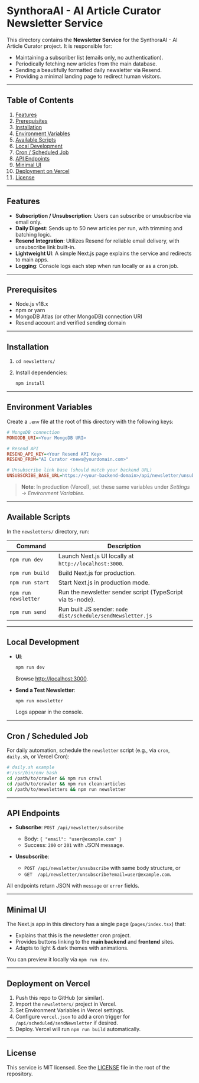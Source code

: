 # SynthoraAI - AI Article Curator Newsletter Service

This directory contains the **Newsletter Service** for the SynthoraAI - AI Article Curator project. It is responsible for:

- Maintaining a subscriber list (emails only, no authentication).
- Periodically fetching new articles from the main database.
- Sending a beautifully formatted daily newsletter via Resend.
- Providing a minimal landing page to redirect human visitors.

---

## Table of Contents

1. [Features](#features)
2. [Prerequisites](#prerequisites)
3. [Installation](#installation)
4. [Environment Variables](#environment-variables)
5. [Available Scripts](#available-scripts)
6. [Local Development](#local-development)
7. [Cron / Scheduled Job](#cron--scheduled-job)
8. [API Endpoints](#api-endpoints)
9. [Minimal UI](#minimal-ui)
10. [Deployment on Vercel](#deployment-on-vercel)
11. [License](#license)

---

## Features

- **Subscription / Unsubscription**: Users can subscribe or unsubscribe via email only.
- **Daily Digest**: Sends up to 50 new articles per run, with trimming and batching logic.
- **Resend Integration**: Utilizes Resend for reliable email delivery, with unsubscribe link built-in.
- **Lightweight UI**: A simple Next.js page explains the service and redirects to main apps.
- **Logging**: Console logs each step when run locally or as a cron job.

---

## Prerequisites

- Node.js v18.x
- npm or yarn
- MongoDB Atlas (or other MongoDB) connection URI
- Resend account and verified sending domain

---

## Installation

1. `cd newsletters/`
2. Install dependencies:

   ```bash
   npm install
   ```

---

## Environment Variables

Create a `.env` file at the root of this directory with the following keys:

```ini
# MongoDB connection
MONGODB_URI=<Your MongoDB URI>

# Resend API
RESEND_API_KEY=<Your Resend API Key>
RESEND_FROM="AI Curator <news@yourdomain.com>"

# Unsubscribe link base (should match your backend URL)
UNSUBSCRIBE_BASE_URL=https://<your-backend-domain>/api/newsletter/unsubscribe
```

> **Note**: In production (Vercel), set these same variables under _Settings → Environment Variables_.

---

## Available Scripts

In the `newsletters/` directory, run:

| Command              | Description                                                 |
| -------------------- | ----------------------------------------------------------- |
| `npm run dev`        | Launch Next.js UI locally at `http://localhost:3000`.       |
| `npm run build`      | Build Next.js for production.                               |
| `npm run start`      | Start Next.js in production mode.                           |
| `npm run newsletter` | Run the newsletter sender script (TypeScript via ts-node).  |
| `npm run send`       | Run built JS sender: `node dist/schedule/sendNewsletter.js` |

---

## Local Development

- **UI**:

  ```bash
  npm run dev
  ```

  Browse [http://localhost:3000](http://localhost:3000).

- **Send a Test Newsletter**:

  ```bash
  npm run newsletter
  ```

  Logs appear in the console.

---

## Cron / Scheduled Job

For daily automation, schedule the `newsletter` script (e.g., via `cron`, `daily.sh`, or Vercel Cron):

```bash
# daily.sh example
#!/usr/bin/env bash
cd /path/to/crawler && npm run crawl
cd /path/to/crawler && npm run clean:articles
cd /path/to/newsletters && npm run newsletter
```

---

## API Endpoints

- **Subscribe**: `POST /api/newsletter/subscribe`

  - Body: `{ "email": "user@example.com" }`
  - Success: `200` or `201` with JSON message.

- **Unsubscribe**:

  - `POST /api/newsletter/unsubscribe` with same body structure, or
  - `GET  /api/newsletter/unsubscribe?email=user@example.com`.

All endpoints return JSON with `message` or `error` fields.

---

## Minimal UI

The Next.js app in this directory has a single page (`pages/index.tsx`) that:

- Explains that this is the newsletter cron project.
- Provides buttons linking to the **main backend** and **frontend** sites.
- Adapts to light & dark themes with animations.

You can preview it locally via `npm run dev`.

---

## Deployment on Vercel

1. Push this repo to GitHub (or similar).
2. Import the `newsletters/` project in Vercel.
3. Set Environment Variables in Vercel settings.
4. Configure `vercel.json` to add a cron trigger for `/api/scheduled/sendNewsletter` if desired.
5. Deploy. Vercel will run `npm run build` automatically.

---

## License

This service is MIT licensed. See the [LICENSE](../LICENSE) file in the root of the repository.
